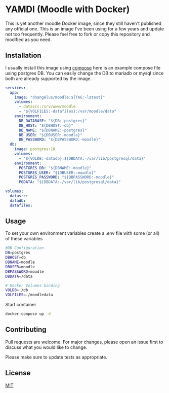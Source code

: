 # YAMDI (Moodle with Docker)

This is yet another moodle Docker image, since they still haven't published any official one. This is an image I've been using for a few years and update not too frequently. Please feel free to fork or copy this repository and modified as you need.

## Installation

I usually install this image using [compose](https://docs.docker.com/compose/install/) here is an example compose file using postgres DB.
You can easily change the DB to mariadb or mysql since both are already supported by the image.

```yml
services:
  app:
    image: "dnangelus/moodle:${TAG:-latest}"
    volumes:
      - datasrc:/srv/www/moodle
      - "${VOLFILES:-datafiles}:/var/moodle/data"
    environment:
      DB_DATABASE: "${DB:-postgres}"
      DB_HOST: "${DBHOST:-db}"
      DB_NAME: "${DBNAME:-postgres}"
      DB_USER: "${DBUSER:-moodle}"
      DB_PASSWORD: "${DBPASSWORD:-moodle}"
  db:
    image: postgres:10
    volumes:
      - "${VOLDB:-datadb}:${DBDATA:-/var/lib/postgresql/data}"
    environment:
      POSTGRES_DB: "${DBNAME:-moodle}"
      POSTGRES_USER: "${DBUSER:-moodle}"
      POSTGRES_PASSWORD: "${DBPASSWORD:-moodle}"
      PGDATA: "${DBDATA:-/var/lib/postgresql/data}"

volumes:
  datasrc:
  datadb:
  datafiles:
```

## Usage
To set your own environment variables create a .env file with some (or all) of these variables
```bash
#DB Configuration
DB=postgres
DBHOST=db
DBNAME=moodle
DBUSER=moodle
DBPASSWORD=moodle
DBDATA=/data

# Docker Volumes binding
VOLDB=./db
VOLFILES=./moodledata
```

Start container 
```bash
docker-compose up -d
```

## Contributing
Pull requests are welcome. For major changes, please open an issue first to discuss what you would like to change.

Please make sure to update tests as appropriate.

## License
[MIT](https://choosealicense.com/licenses/mit/)
